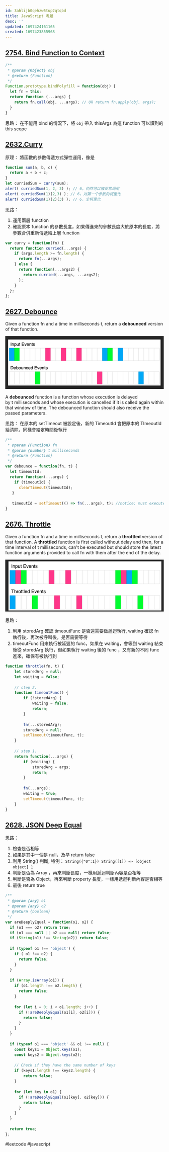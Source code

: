 ```yaml
---
id: 3ahlijb0qehzw5tup2qtqbd
title: JavaScript 考題
desc: ''
updated: 1697424161165
created: 1697423855968
---
```


 ## [2754. Bind Function to Context](https://leetcode.com/problems/bind-function-to-context/)

```javascript
/**
 * @param {Object} obj
 * @return {Function}
 */
Function.prototype.bindPolyfill = function(obj) {
  let fn = this;
  return function (...args) {
    return fn.call(obj, ...args); // OR return fn.apply(obj, args);
  }
}

```

思路：
在不能用 bind 的情況下，將 `obj` 帶入 thisArgs 為這 function 可以讀到的 this scope

## [2632.Curry](https://leetcode.com/problems/curry/)

原理：
將函數的參數傳遞方式彈性運用，像是

```javascript
function sum(a, b, c) {  
  return a + b + c;
}
let curriedSum = curry(sum);
alert( curriedSum(1, 2, 3) ); // 6，仍然可以被正常调用
alert( curriedSum(1)(2,3) ); // 6，对第一个参数的柯里化
alert( curriedSum(1)(2)(3) ); // 6，全柯里化
```

思路：
1. 運用兩層 function
2. 確認原本 function 的參數長度，如果傳進來的參數長度大於原本的長度，將參數合併重新傳遞給上層 function

```javascript
var curry = function(fn) {
  return function curried(...args) {
    if (args.length >= fn.length) {
      return fn(...args);
    } else {
      return function(...args2) {
        return curried(...args, ...args2);
      };
    }
  };
};
```

## [2627. Debounce](https://leetcode.com/problems/debounce/)
Given a function fn and a time in milliseconds t, return a **debounced** version of that function.

![](/assets/debounce.png)

A **debounced** function is a function whose execution is delayed by t milliseconds and whose execution is cancelled if it is called again within that window of time. The debounced function should also receive the passed parameters.

思路：
在原本的 setTimeout 被設定後，新的 TimeoutId 會把原本的 TImeoutId 給清除，同樣會給定時間後執行

```javascript
/**
 * @param {Function} fn
 * @param {number} t milliseconds
 * @return {Function}
 */
var debounce = function(fn, t) {
  let timeoutId;
  return function(...args) {
	if (timeoutId) {
 	  clearTimeout(timeoutId);
   }
   
   timeoutId = setTimeout(() => fn(...args), t); //notice: must execute fn()
}
```

## [2676. Throttle](https://leetcode.com/problems/throttle/)

Given a function fn and a time in milliseconds t, return a **throttled** version of that function.
A **throttled** function is first called without delay and then, for a time interval of t milliseconds, can't be executed but should store the latest function arguments provided to call fn with them after the end of the delay.

![](/assets/throttle.png)

思路：
1. 利用 storedArg 確認 timeoutFunc 是否還需要做遞迴執行, waiting 確認 fn 執行後，再次被呼叫後，是否需要等待
2. timeoutFunc 用來執行被延遲的 func，如果在 waiting，會等到 waiting 結束後從 storedArg 執行，但如果執行 waiting 後的 func ，又有新的不同 func 進來，確保有被執行到 


```javascript
function throttle(fn, t) {
    let storedArg = null;
    let waiting = false;

	// step 2.
    function timeoutFunc() {
        if (!storedArg) {
            waiting = false;
            return;
        }

        fn(...storedArg);
        storedArg = null;
        setTimeout(timeoutFunc, t);
    }

	// step 1.
    return function(...args) {
        if (waiting) {
            storedArg = args;
            return;
        }

        fn(...args);
        waiting = true;
        setTimeout(timeoutFunc, t);
    }
}


```

## [2628. JSON Deep Equal](https://leetcode.com/problems/json-deep-equal/description/)

思路：
1. 檢查是否相等
2. 如果是其中一個是 null，及早 return false
3. 利用 String() 判斷, 特例：
   `String({"0":1}) String([1]) => [object object] 1` 
4. 判斷是否為 Array ，再來判斷長度，一樣用遞迴判斷內容是否相等
5. 判斷是否為 Object，再來判斷 property 長度，一樣用遞迴判斷內容是否相等
6. 最後 return true

``` javascript
/**
 * @param {any} o1
 * @param {any} o2
 * @return {boolean}
 */
var areDeeplyEqual = function(o1, o2) {
  if (o1 === o2) return true;
  if (o1 === null || o2 === null) return false;
  if (String(o1) !== String(o2)) return false;

  if (typeof o1 !== 'object') {
    if ( o1 !== o2) {
      return false;
    }
  }

  if (Array.isArray(o1)) {
    if (o1.length !== o2.length) {
      return false;
    }

    for (let i = 0; i < o1.length; i++) {
      if (!areDeeplyEqual(o1[i], o2[i])) {
        return false;
      }
    }
  }

  if (typeof o1 === 'object' && o1 !== null) {
    const keys1 = Object.keys(o1);
    const keys2 = Object.keys(o2);

    // Check if they have the same number of keys
    if (keys1.length !== keys2.length) {
        return false;
    }

    for (let key in o1) {
      if (!areDeeplyEqual(o1[key], o2[key])) {
        return false;
      }
    }
  }

  return true;
};

```

#leetcode #javascript
